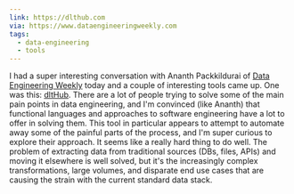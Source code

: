 ```yaml
---
link: https://dlthub.com
via: https://www.dataengineeringweekly.com
tags:
  - data-engineering
  - tools
---
```

I had a super interesting conversation with Ananth Packkildurai of [Data Engineering Weekly](https://www.dataengineeringweekly.com/p/data-engineering-weekly-202) today and a couple of interesting tools came up. One was this: [dltHub](https://dlthub.com). There are a lot of people trying to solve some of the main pain points in data engineering, and I'm convinced (like Ananth) that functional languages and approaches to software engineering have a lot to offer in solving them. This tool in particular appears to attempt to automate away some of the painful parts of the process, and I'm super curious to explore their approach. It seems like a really hard thing to do well. The problem of extracting data from traditional sources (DBs, files, APIs) and moving it elsewhere is well solved, but it's the increasingly complex transformations, large volumes, and disparate end use cases that are causing the strain with the current standard data stack.